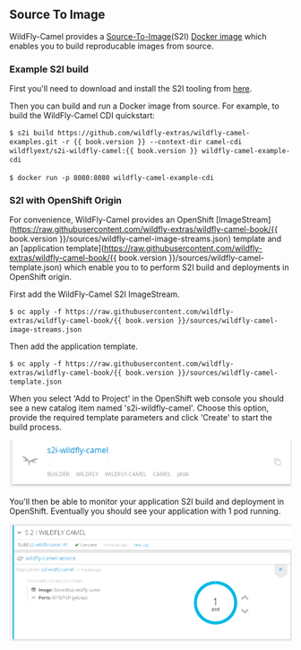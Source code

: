 ## Source To Image

WildFly-Camel provides a [Source-To-Image](https://docs.openshift.org/latest/architecture/core_concepts/builds_and_image_streams.html#source-build)(S2I) [Docker image](https://hub.docker.com/r/wildflyext/s2i-wildfly-camel/) which enables you to build reproducable images from source.

### Example S2I build

First you'll need to download and install the S2I tooling from [here](https://github.com/openshift/source-to-image).

Then you can build and run a Docker image from source. For example, to build the WildFly-Camel CDI quickstart:

```
$ s2i build https://github.com/wildfly-extras/wildfly-camel-examples.git -r {{ book.version }} --context-dir camel-cdi wildflyext/s2i-wildfly-camel:{{ book.version }} wildfly-camel-example-cdi

$ docker run -p 8080:8080 wildfly-camel-example-cdi
```

### S2I with OpenShift Origin

For convenience, WildFly-Camel provides an OpenShift [ImageStream](https://raw.githubusercontent.com/wildfly-extras/wildfly-camel-book/{{ book.version }}/sources/wildfly-camel-image-streams.json) template and an [application template](https://raw.githubusercontent.com/wildfly-extras/wildfly-camel-book/{{ book.version }}/sources/wildfly-camel-template.json) which enable you to to perform S2I build and deployments in OpenShift origin.

First add the WildFly-Camel S2I ImageStream.
```
$ oc apply -f https://raw.githubusercontent.com/wildfly-extras/wildfly-camel-book/{{ book.version }}/sources/wildfly-camel-image-streams.json
```

Then add the application template.
```
$ oc apply -f https://raw.githubusercontent.com/wildfly-extras/wildfly-camel-book/{{ book.version }}/sources/wildfly-camel-template.json
```

When you select 'Add to Project' in the OpenShift web console you should see a new catalog item named
's2i-wildfly-camel'. Choose this option, provide the required template parameters and click 'Create' to start the build process.

![](../images/wildfly-camel-s2i.png)

You'll then be able to monitor your application S2I build and deployment in OpenShift. Eventually you should see your application with 1 pod running.

![](../images/wildfly-camel-s2i-deployed.png)
